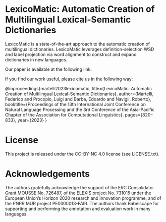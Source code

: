 # LexicoMatic: Automatic Creation of Multilingual Lexical-Semantic Dictionaries

LexicoMatic is a state-of-the-art approach to the automatic creation of multilingual dictionaries. LexicoMatic leverages definition-selection WSD and label projection via word alignment to construct and expand dictionaries in new languages.

Our paper is available at the following link: 

If you find our work useful, please cite us in the following way:

@inproceedings{martelli2023lexicomatic,
  title={LexicoMatic: Automatic Creation of Multilingual Lexical-Semantic Dictionaries},
  author={Martelli, Federico and Procopio, Luigi and Barba, Edoardo and Navigli, Roberto},
  booktitle={Proceedings of the 13th International Joint Conference on Natural Language Processing and the 3rd Conference of
the Asia-Pacific Chapter of the Association for Computational Linguistics},
  pages={820–833},
  year={2023}
}

# License

This project is released under the CC-BY-NC 4.0 license (see LICENSE.txt).

# Acknowledgements

The authors gratefully acknowledge the support of the ERC Consolidator Grant MOUSSE No. 726487, of the ELEXIS project No. 731015 under the European Union’s Horizon 2020 research and innovation programme, and of the PNRR MUR
project PE0000013-FAIR. The authors thank Babelscape for supporting and performing the annotation and evaluation work in many languages
